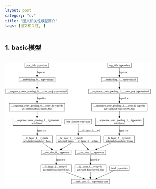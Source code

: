 ```yaml
---
layout: post
category: "cv"
title: "图文相关性模型简介"
tags: [图文相关性, ]
---
```



## 1. basic模型

<html>
<br/>

<img src='../assets/img_txt_sim_basic.svg' style='max-height: 400px'/>
<br/>

</html>



